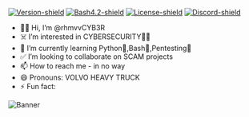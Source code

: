 [![Version-shield]](https://raw.githubusercontent.com/v1s1t0r1sh3r3/airgeddon/master/CHANGELOG.md) [![Bash4.2-shield]](http://tldp.org/LDP/abs/html/bashver4.html#AEN21220) [![License-shield]](https://github.com/rhmvvCYB3R) [![Discord-shield]](https://discord.gg/2E3689wF)

- 👋🏻 Hi, I’m @rhmvvCYB3R
- ☠️ I’m interested in CYBERSECURITY👨‍💻
- 🧠 I’m currently learning Python🐍,Bash🐧,Pentesting🥷
- ✅ I’m looking to collaborate on SCAM projects 
- 📫 How to reach me - in no way
- 😄 Pronouns: VOLVO HEAVY TRUCK
- ⚡ Fun fact: 

<!---
rhmvvCYB3R/rhmvvCYB3R is a ✨ special ✨ repository because its `README.md` (this file) appears on your GitHub profile.
You can click the Preview link to take a look at your changes.
--->







![Banner]


[Banner]: https://raw.githubusercontent.com/v1s1t0r1sh3r3/airgeddon/master/imgs/banners/airgeddon_banner.png "We will conquer the earth!!"
[Github's Wiki]: https://github.com/v1s1t0r1sh3r3/airgeddon/wiki
[Version-shield]: https://img.shields.io/badge/version-11.31-blue.svg?style=flat-square&colorA=273133&colorB=0093ee "Latest version"
[Bash4.2-shield]: https://img.shields.io/badge/bash-4.2%2B-blue.svg?style=flat-square&colorA=273133&colorB=00db00 "Bash 4.2 or later"
[License-shield]: https://img.shields.io/badge/license-GPL%20v3%2B-blue.svg?style=flat-square&colorA=273133&colorB=bd0000 "GPL v3+"
[Docker-shield]: https://img.shields.io/docker/automated/v1s1t0r1sh3r3/airgeddon.svg?style=flat-square&colorA=273133&colorB=a9a9a9 "Docker rules!"
[Discord-shield]: https://img.shields.io/discord/629812069964840991.svg?style=flat-square&colorA=273133&colorB=CBA317&logo=discord&label=Discord%20chat
[Paypal-shield]: https://img.shields.io/badge/donate-paypal-blue.svg?style=flat-square&colorA=273133&colorB=b008bb "Paypal"
[Cryptocurrencies-shield]: https://img.shields.io/badge/donate-cryptocurrencies-blue.svg?style=flat-square&colorA=273133&colorB=f7931a "Cryptocurrencies"
